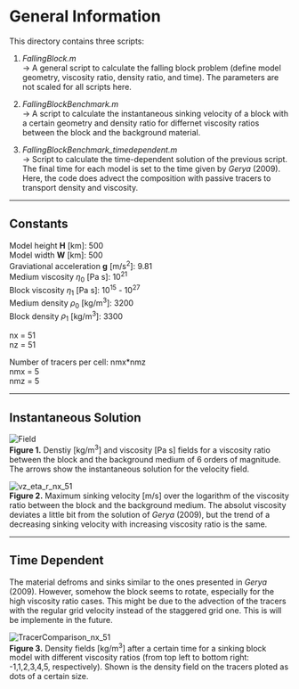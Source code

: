 # General Information

This directory contains three scripts: 

1. *FallingBlock.m*<br>
   -> A general script to calculate the falling block problem (define model geometry, viscosity ratio, density ratio, and time). The parameters are not scaled for all scripts here. 

2. *FallingBlockBenchmark.m*<br>
   -> A script to calculate the instantaneous sinking velocity of a block with a certain geometry and density ratio for differnet viscosity ratios between the block and the background material.

3. *FallingBlockBenchmark_timedependent.m*<br>
   -> Script to calculate the time-dependent solution of the previous script. The final time for each model is set to the time given by *Gerya* (2009). Here, the code does advect the composition with passive tracers to transport density and viscosity.

------------------------------------------------------------------

## **Constants**<br>
Model height **H** [km]: 500 <br>
Model width **W** [km]: 500 <br>
Graviational acceleration **g** [m/s<sup>2</sup>]: 9.81 <br>
Medium viscosity $\eta_0$ [Pa s]: 10<sup>21</sup> <br>
Block viscosity $\eta_1$ [Pa s]: 10<sup>15</sup> -  10<sup>27</sup> <br>
Medium density $\rho_0$ [kg/m<sup>3</sup>]: 3200 <br>
Block density $\rho_1$ [kg/m<sup>3</sup>]: 3300 <br>

nx = 51<br>
nz = 51

Number of tracers per cell: nmx*nmz<br>
nmx = 5 <br>
nmz = 5

------------------------------------------------------------------

## Instantaneous Solution <br>

![Field](https://github.com/LukasFuchs/FDCSGm/assets/25866942/95af2887-d065-4be7-ab7f-a0b09d7bf73c)<br>
**Figure 1.** Denstiy [kg/m<sup>3</sup>] and viscosity [Pa s] fields for a viscosity ratio between the block and the background medium of 6 orders of magnitude. The arrows show the instantaneous solution for the velocity field. 

![vz_eta_r_nx_51](https://github.com/LukasFuchs/FDCSGm/assets/25866942/a5fa6fc1-a989-4e27-bd4f-3a67562ecad9)<br>
**Figure 2.** Maximum sinking velocity [m/s] over the logarithm of the viscosity ratio between the block and the background medium. The absolut viscosity deviates a little bit from the solution of *Gerya* (2009), but the trend of a decreasing sinking velocity with increasing viscosity ratio is the same. 

--------------------------

## Time Dependent <br>
The material defroms and sinks similar to the ones presented in *Gerya* (2009). However, somehow the block seems to rotate, especially for the high viscosity ratio cases. This might be due to the advection of the tracers with the regular grid velocity instead of the staggered grid one. This is will be implemente in the future. 

![TracerComparison_nx_51](https://github.com/LukasFuchs/FDCSGm/assets/25866942/97afa25c-9f3a-4a98-923e-040fb4b379ce)<br>
**Figure 3.** Density fields [kg/m<sup>3</sup>] after a certain time for a sinking block model with different viscosity ratios (from top left to bottom right: -1,1,2,3,4,5, respectively). Shown is the density field on the tracers ploted as dots of a certain size. 
